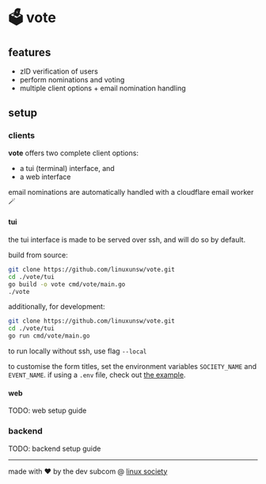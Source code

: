 # 🗳️ vote

## features

* zID verification of users
* perform nominations and voting
* multiple client options + email nomination handling

## setup

### clients

**vote** offers two complete client options: 
- a tui (terminal) interface, and
- a web interface

email nominations are automatically handled with a cloudflare email worker 🪄

#### tui

the tui interface is made to be served over ssh, and will do so by default. 

build from source:

```sh
git clone https://github.com/linuxunsw/vote.git
cd ./vote/tui
go build -o vote cmd/vote/main.go
./vote
```

additionally, for development:

```sh
git clone https://github.com/linuxunsw/vote.git
cd ./vote/tui
go run cmd/vote/main.go
```

to run locally without ssh, use flag `--local`

to customise the form titles, set the environment variables `SOCIETY_NAME` and `EVENT_NAME`. if using a `.env` file, check out [the example](https://github.com/linuxunsw/vote/blob/main/tui/.env.example).

#### web

TODO: web setup guide

### backend

TODO: backend setup guide

---

made with ❤️ by the dev subcom @ [linux society](https://linuxunsw.org/)
